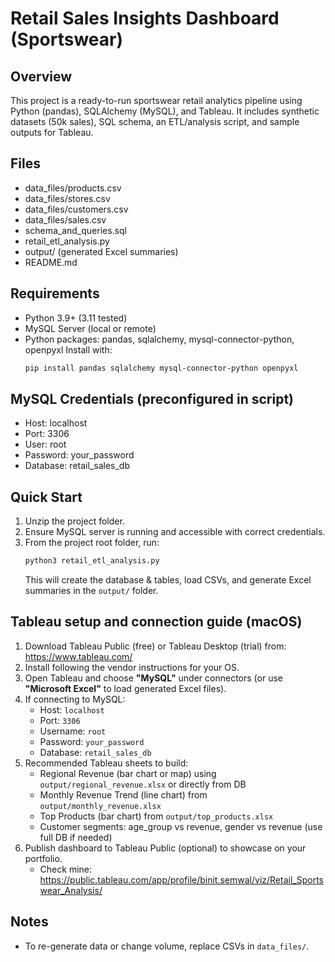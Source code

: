 
# Retail Sales Insights Dashboard (Sportswear)

## Overview
This project is a ready-to-run sportswear retail analytics pipeline using Python (pandas), SQLAlchemy (MySQL), and Tableau.
It includes synthetic datasets (50k sales), SQL schema, an ETL/analysis script, and sample outputs for Tableau.

## Files
- data_files/products.csv
- data_files/stores.csv
- data_files/customers.csv
- data_files/sales.csv
- schema_and_queries.sql
- retail_etl_analysis.py
- output/ (generated Excel summaries)
- README.md

## Requirements
- Python 3.9+ (3.11 tested)
- MySQL Server (local or remote)
- Python packages: pandas, sqlalchemy, mysql-connector-python, openpyxl
  Install with:
  ```bash
  pip install pandas sqlalchemy mysql-connector-python openpyxl
  ```

## MySQL Credentials (preconfigured in script)
- Host: localhost
- Port: 3306
- User: root
- Password: your_password
- Database: retail_sales_db

## Quick Start
1. Unzip the project folder.
2. Ensure MySQL server is running and accessible with correct credentials.
3. From the project root folder, run:
   ```bash
   python3 retail_etl_analysis.py
   ```
   This will create the database & tables, load CSVs, and generate Excel summaries in the `output/` folder.

## Tableau setup and connection guide (macOS)
1. Download Tableau Public (free) or Tableau Desktop (trial) from: https://www.tableau.com/
2. Install following the vendor instructions for your OS.
3. Open Tableau and choose **"MySQL"** under connectors (or use **"Microsoft Excel"** to load generated Excel files).
4. If connecting to MySQL:
   - Host: `localhost`
   - Port: `3306`
   - Username: `root`
   - Password: `your_password`
   - Database: `retail_sales_db`
5. Recommended Tableau sheets to build:
   - Regional Revenue (bar chart or map) using `output/regional_revenue.xlsx` or directly from DB
   - Monthly Revenue Trend (line chart) from `output/monthly_revenue.xlsx`
   - Top Products (bar chart) from `output/top_products.xlsx`
   - Customer segments: age_group vs revenue, gender vs revenue (use full DB if needed)
6. Publish dashboard to Tableau Public (optional) to showcase on your portfolio.
   - Check mine: https://public.tableau.com/app/profile/binit.semwal/viz/Retail_Sportswear_Analysis/

## Notes
- To re-generate data or change volume, replace CSVs in `data_files/`.
